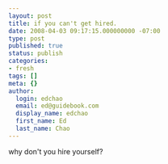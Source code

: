 ```yaml
---
layout: post
title: if you can't get hired.
date: 2008-04-03 09:17:15.000000000 -07:00
type: post
published: true
status: publish
categories:
- fresh
tags: []
meta: {}
author:
  login: edchao
  email: ed@guidebook.com
  display_name: edchao
  first_name: Ed
  last_name: Chao
---
```

<p>why don't you hire yourself?</p>
